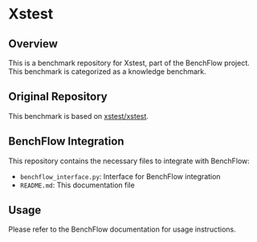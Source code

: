 # Xstest

## Overview

This is a benchmark repository for Xstest, part of the BenchFlow project. This benchmark is categorized as a knowledge benchmark.

## Original Repository

This benchmark is based on [xstest/xstest](https://github.com/xstest/xstest).

## BenchFlow Integration

This repository contains the necessary files to integrate with BenchFlow:

- `benchflow_interface.py`: Interface for BenchFlow integration
- `README.md`: This documentation file

## Usage

Please refer to the BenchFlow documentation for usage instructions.
